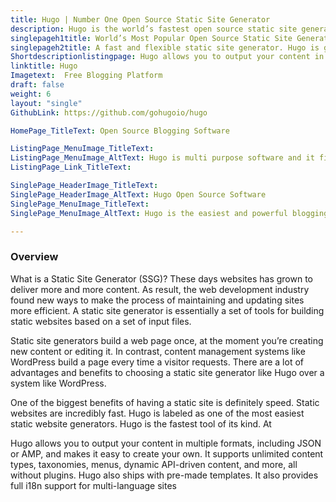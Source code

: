 ```yaml
---
title: Hugo | Number One Open Source Static Site Generator
description: Hugo is the world’s fastest open source static site generator and blogging platform. It’s written in Go (aka Golang) which is popular for its speed.
singlepageh1title: World’s Most Popular Open Source Static Site Generator
singlepageh2title: A fast and flexible static site generator. Hugo is great for content-driven websites, because it is completely dependency-free and is easy to get going.
Shortdescriptionlistingpage: Hugo allows you to output your content in multiple formats, including JSON or AMP, and makes it easy to create your own. It supports unlimited content types, taxonomies, menus, dynamic API-driven content, and more, all without plugins.
linktitle: Hugo
Imagetext:  Free Blogging Platform 
draft: false
weight: 6
layout: "single"
GithubLink: https://github.com/gohugoio/hugo

HomePage_TitleText: Open Source Blogging Software

ListingPage_MenuImage_TitleText: 
ListingPage_MenuImage_AltText: Hugo is multi purpose software and it fits in both blogging and CMS.
ListingPage_Link_TitleText: 

SinglePage_HeaderImage_TitleText: 
SinglePage_HeaderImage_AltText: Hugo Open Source Software
SinglePage_MenuImage_TitleText: 
SinglePage_MenuImage_AltText: Hugo is the easiest and powerful blogging platform.

---
```


### Overview

What is a Static Site Generator (SSG)? These days websites has grown to deliver more and more content. As result, the web development industry found new ways to make the process of maintaining and updating sites more efficient. A static site generator is essentially a set of tools for building static websites based on a set of input files.

Static site generators build a web page once, at the moment you’re creating new content or editing it. In contrast, content management systems like WordPress build a page every time a visitor requests. There are a lot of advantages and benefits to choosing a static site generator like Hugo over a system like WordPress.

One of the biggest benefits of having a static site is definitely speed. Static websites are incredibly fast. Hugo is labeled as one of the most easiest static website generators. Hugo is the fastest tool of its kind. At

Hugo allows you to output your content in multiple formats, including JSON or AMP, and makes it easy to create your own. It supports unlimited content types, taxonomies, menus, dynamic API-driven content, and more, all without plugins. Hugo also ships with pre-made templates. It also provides full i18n support for multi-language sites
